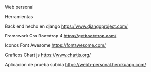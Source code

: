 Web personal

Herramientas

Back end hecho en django https://www.djangoproject.com/

Framework Css Bootstrap 4 https://getbootstrap.com/

Iconos Font Awesome https://fontawesome.com/

Graficos Chart js https://www.chartjs.org/

Aplicacion de prueba subida https://webb-personal.herokuapp.com/